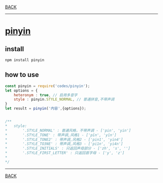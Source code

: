 [BACK](README.md)

---
# [pinyin](https://github.com/hotoo/pinyin)

## install 

```shell script
npm install pinyin
```

## how to use

```js
const pinyin = require('codes/pinyin');
let options = {
    heteronym : true, // 启用多音字
    style : pinyin.STYLE_NORMAL, // 普通拼音,不带声调
}
let result = pinyin('内容',{options});


/**
*   style:
*       '.STYLE_NORMAL' : 普通风格，不带声调 - ['pin', 'yin']
*       '.STYLE_TONE' : 带声调,风格1 - ['pīn', 'yīn']
*       '.STYLE_TONE2' : 带声调,风格2 - ['pin1', 'yin4']
*       '.STYLE_TO3NE' : 带声调,风格3 - ['pi1n', 'yi4n']
*       '.STYLE_INITIALS' : 只返回声母部分 - ['zh', 's', '']
*       '.STYLE_FIRST_LETTER' : 只返回首字母 - ['y', 'z']
*
*/
```

---
[BACK](README.md)

